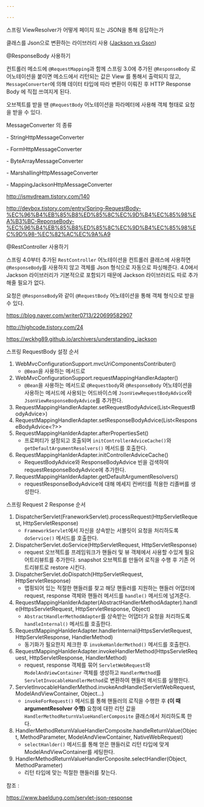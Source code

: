 ```yaml
---

---
```


 

스프링  ViewResolver가 어떻게 페이지 또는 JSON을 통해 응답하는가

클래스를 Json으로 변환하는 라이브러리 사용 ([Jackson vs Gson](https://www.baeldung.com/jackson-vs-gson))



@ResponseBody 사용하기

 컨트롤러 메소드에 `@RequestMapping`과 함께 스프링 3.0에 추가된 `@ResponseBody` 로 어노테이션을 붙이면 메소드에서 리턴되는 값은 View 를 통해서 출력되지 않고, `MessageConverter`에 의해 데이터 타입에 따라 변환이 이뤄진 후 HTTP Response Body 에 직접 쓰여지게 된다.

오브젝트를 받을 땐 `@RequestBody` 어노테이션을 파라메터에 사용해 객체 형태로 요청을 받을 수 있다.

MessageConverter 의 종류

\- StringHttpMessageConverter

\- FormHttpMessageConverter

\- ByteArrayMessageConverter

\- MarshallingHttpMessageConverter

\- MappingJacksonHttpMessageConverter

http://ismydream.tistory.com/140

http://devbox.tistory.com/entry/Spring-RequestBody-%EC%96%B4%EB%85%B8%ED%85%8C%EC%9D%B4%EC%85%98%EA%B3%BC-ReponseBody-%EC%96%B4%EB%85%B8%ED%85%8C%EC%9D%B4%EC%85%98%EC%9D%98-%EC%82%AC%EC%9A%A9



@RestController 사용하기

 스프링 4.0부터 추가된 `RestController` 어노테이션을 컨트롤러 클래스에 사용하면  `@ResponseBody`를 사용하지 않고 객체를  Json 형식으로 자동으로 파싱해준다. 4.0에서 Jackson 라이브러리가 기본적으로 포함되기 때문에 Jackson 라이브러리도 따로 추가해줄 필요가 없다.

요청은 `@ResponseBody`와 같이 `@RequestBody` 어노테이션을 통해 객체 형식으로 받을 수 있다.

https://blog.naver.com/writer0713/220699582907



http://highcode.tistory.com/24



https://wckhg89.github.io/archivers/understanding_jackson





스프링 RequestBody 설정 순서

1. WebMvcConfigurationSupport.mvcUriComponentsContributer()
   - `@Bean`을 사용하는 메서드로 
2. WebMvcConfigurationSupport.requestMappingHandlerAdapter()
   - `@Bean`을 사용하는 메서드로 `@Requestbody`와 `@ResponseBody` 어노테이션을 사용하는 메서드에 사용되는 어드바이스에 `JsonViewRequestBodyAdvice`와 `JsonViewResponseBodyAdvice`를 추가한다.
3. RequestMappingHandlerAdapter.setRequestBodyAdvice(List\<RequestBodyAdvice>)
4. RequestMappingHandlerAdapter.setResponseBodyAdvice(List<ResponseBodyAdvice<?>>
5. RequestMappingHanlderAdapter.afterPropertiesSet()
   - 프로퍼티가 설정되고 호출되며 `initControllerAdviceCache()`와 `getDefaultArgumentResolvers()` 메서드를 호출한다.
6. RequestMappingHanlderAdapter.initControllerAdviceCache()
   - RequestBodyAdvice와 ResponseBodyAdvice 빈을 검색하여 requestResponseBodyAdvice에 추가한다.
7. RequestMappingHanlderAdapter.getDefaultArgumentResolvers()
   - requestResponseBodyAdvice에 대해 메세지 컨버터를 적용한 리졸버를 생성한다.



스프링 Request 2 Response 순서

1. DispatcherServlet(FraneworkServlet).processRequest(HttpServletRequest, HttpServletResponse)
   - `FrameworkServlet`에서 자신을 상속받는 서블릿이 요청을 처리하도록 `doService()` 메서드를 호출한다.
2. DispatcherServlet.doService(HttpServletRequest, HttpServletResponse)
   - request 오브젝트를 프레임워크가 핸들러 및 뷰 객체에서 사용할 수있게 필요 어트리뷰트를 추가한다. snapshot 오브젝트를 만들어 로직을 수행 후 기존 어트리뷰트로 restore 시킨다.
3. DispatcherServlet.doDispatch(HttpServletRequest, HttpServletResponse)
   - 맵핑되어 있는 적절한 핸들러를 찾고 해당 핸들러를 지원하는 핸들러 어댑터에 request, response 객체와 핸들러 메서드를 `handle()` 메서드에 넘겨준다.
4. RequestMappingHanlderAdapter(AbstractHandlerMethodAdapter).handle(HttpsServletRequest, HttpServletResponse, Object)
   - `AbstractHandlerMethodAdapter`를 상속받는 어댑터가 요청을 처리하도록 `handleInternal()` 메서드를 호출한다.
5. RequestMappingHanlderAdapter.handlerInternal(HttpsServletRequest, HttpServletResponse, HandlerMethod)
   - 동기화가 필요한지 체크한 후 `invokeHanlderMethod()` 메서드를 호출한다.
6. RequestMappingHanlderAdapter.invokeHandlerMethod(HttpsServletRequest, HttpServletResponse, HandlerMethod)
   - request, response 객체를 묶어 `ServletWebRequest`와 `ModelAndViewContainer` 객체를 생성하고 `HandlerMethod`를 `ServletInvocableHandlerMethod`로 변환하여 핸들러 메서드를 실행한다.
7. ServletInvocableHandlerMethod.invokeAndHandle(ServletWebRequest, ModelAndViewContainer, Object...)
   - `invokeForRequest()` 메서드를 통해 핸들러의 로직을 수행한 후 **(이 때 argumentResolver 수행)** 요청에 대한 리턴 값을 `HandlerMethodReturnValueHandlerComposite` 클래스에서 처리하도록 한다.
8. HandlerMethodReturnValueHandlerComposite.handleReturnValue(Object, MethodParameter, ModelAndViewContainer, NativeWebRequest)
   - `selectHanlder()` 메서드를 통해 얻은 핸들러로 리턴 타입에 맞게 ModelAndViewContainer를 세팅한다.
9. HandlerMethodReturnValueHandlerConposite.selectHandler(Object, MethodParameter)
   - 리턴 타입에 맞는 적절한 핸들러를 찾는다.



참조 : 

https://www.baeldung.com/servlet-json-response